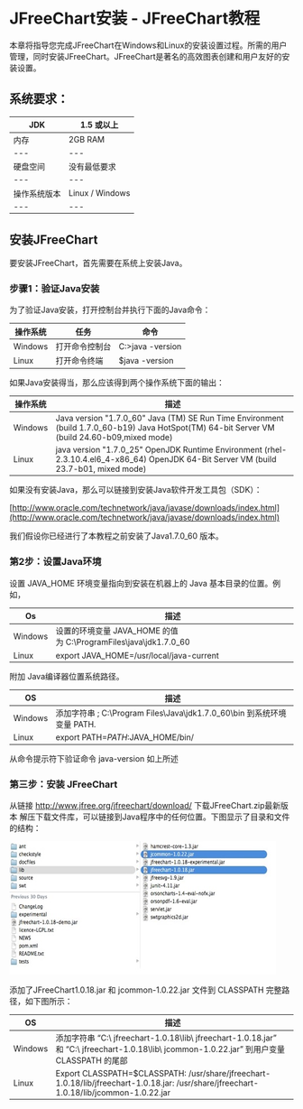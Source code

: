 # JFreeChart安装 - JFreeChart教程

本章将指导您完成JFreeChart在Windows和Linux的安装设置过程。所需的用户管理，同时安装JFreeChart。JFreeChart是著名的高效图表创建和用户友好的安装设置。

## 系统要求：

| JDK | 1.5 或以上 |
| --- | --- |
| 内存 | 2GB RAM |
| --- | --- |
| 硬盘空间 | 没有最低要求 |
| --- | --- |
| 操作系统版本 | Linux / Windows |
| --- | --- |

## 安装JFreeChart

要安装JFreeChart，首先需要在系统上安装Java。

### 步骤1：验证Java安装

为了验证Java安装，打开控制台并执行下面的Java命令：

| 操作系统 | 任务 | 命令 |
| --- | --- | --- |
| Windows | 打开命令控制台 | C:&gt;java -version |
| Linux | 打开命令终端 | $java -version |

如果Java安装得当，那么应该得到两个操作系统下面的输出：

| 操作系统 | 描述 |
| --- | --- |
| Windows | Java version "1.7.0_60" Java (TM) SE Run Time Environment (build 1.7.0_60-b19) Java HotSpot(TM) 64-bit Server VM (build 24.60-b09,mixed mode) |
| Linux | java version "1.7.0_25" OpenJDK Runtime Environment (rhel-2.3.10.4.el6_4-x86_64) OpenJDK 64-Bit Server VM (build 23.7-b01, mixed mode) |

如果没有安装Java，那么可以链接到安装Java软件开发工具包（SDK）：

[http://www.oracle.com/technetwork/java/javase/downloads/index.html](http://www.oracle.com/technetwork/java/javase/downloads/index.html)

我们假设你已经进行了本教程之前安装了Java1.7.0_60 版本。

### 第2步：设置Java环境

设置 JAVA_HOME 环境变量指向到安装在机器上的 Java 基本目录的位置。例如，

| Os | 描述 |
| --- | --- |
| Windows | 设置的环境变量 JAVA_HOME 的值为 C:\ProgramFiles\java\jdk1.7.0_60 |
| Linux | export JAVA_HOME=/usr/local/java-current |

附加 Java编译器位置系统路径。

| OS | 描述 |
| --- | --- |
| Windows | 添加字符串 ; C:\Program Files\Java\jdk1.7.0_60\bin 到系统环境变量 PATH. |
| Linux | export PATH=$PATH:$JAVA_HOME/bin/ |

从命令提示符下验证命令 java-version 如上所述

### 第三步：安装 JFreeChart

从链接 http://www.jfree.org/jfreechart/download/ 下载JFreeChart.zip最新版本 解压下载文件库，可以链接到Java程序中的任何位置。下图显示了目录和文件的结构：

![JFreeChart](../img/1-14110PP1134Q.jpg)

添加了JFreeChart1.0.18.jar 和 jcommon-1.0.22.jar 文件到 CLASSPATH 完整路径，如下图所示：

| OS | 描述 |
| --- | --- |
| Windows | 添加字符串 “C:\ jfreechart-1.0.18\lib\ jfreechart-1.0.18.jar” 和 “C:\ jfreechart-1.0.18\lib\ jcommon-1.0.22.jar” 到用户变量 CLASSPATH 的尾部 |
| Linux | Export CLASSPATH=$CLASSPATH: /usr/share/jfreechart-1.0.18/lib/jfreechart-1.0.18.jar: /usr/share/jfreechart-1.0.18/lib/jcommon-1.0.22.jar |

